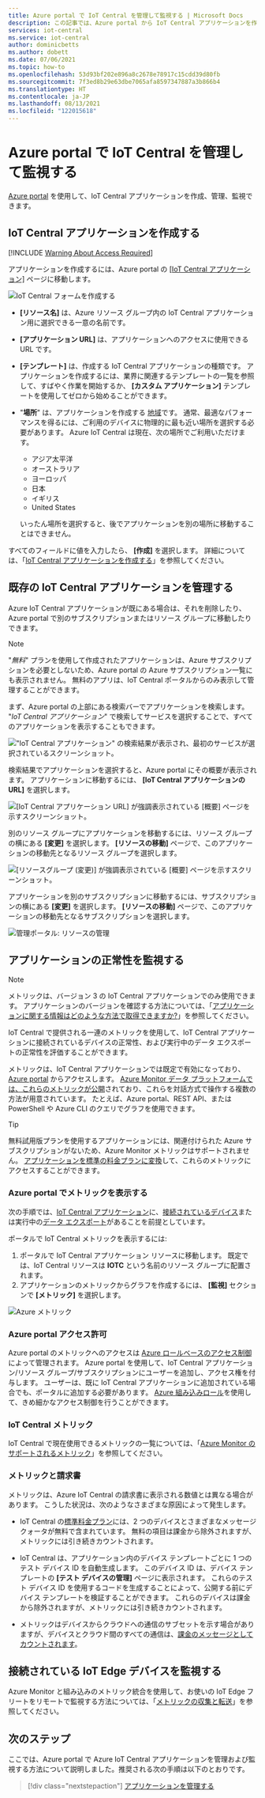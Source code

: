 ```yaml
---
title: Azure portal で IoT Central を管理して監視する | Microsoft Docs
description: この記事では、Azure portal から IoT Central アプリケーションを作成、管理、監視する方法について説明します。
services: iot-central
ms.service: iot-central
author: dominicbetts
ms.author: dobett
ms.date: 07/06/2021
ms.topic: how-to
ms.openlocfilehash: 53d93bf202e896a8c2678e78917c15cdd39d80fb
ms.sourcegitcommit: 7f3ed8b29e63dbe7065afa8597347887a3b866b4
ms.translationtype: HT
ms.contentlocale: ja-JP
ms.lasthandoff: 08/13/2021
ms.locfileid: "122015618"
---
```

# <a name="manage-and-monitor-iot-central-from-the-azure-portal"></a>Azure portal で IoT Central を管理して監視する

[Azure portal](https://portal.azure.com) を使用して、IoT Central アプリケーションを作成、管理、監視できます。

## <a name="create-iot-central-applications"></a>IoT Central アプリケーションを作成する

[!INCLUDE [Warning About Access Required](../../../includes/iot-central-warning-contribitorrequireaccess.md)]

アプリケーションを作成するには、Azure portal の [[IoT Central アプリケーション]](https://ms.portal.azure.com/#create/Microsoft.IoTCentral) ページに移動します。

![IoT Central フォームを作成する](media/howto-manage-iot-central-from-portal/create-form.png)

* **[リソース名]** は、Azure リソース グループ内の IoT Central アプリケーション用に選択できる一意の名前です。

* **[アプリケーション URL]** は、アプリケーションへのアクセスに使用できる URL です。

* **[テンプレート]** は、作成する IoT Central アプリケーションの種類です。 アプリケーションを作成するには、業界に関連するテンプレートの一覧を参照して、すばやく作業を開始するか、 **[カスタム アプリケーション]** テンプレートを使用してゼロから始めることができます。

* "**場所**" は、アプリケーションを作成する [地域](https://azure.microsoft.com/global-infrastructure/geographies/)です。 通常、最適なパフォーマンスを得るには、ご利用のデバイスに物理的に最も近い場所を選択する必要があります。 Azure IoT Central は現在、次の場所でご利用いただけます。

  * アジア太平洋
  * オーストラリア
  * ヨーロッパ
  * 日本
  * イギリス
  * United States

  いったん場所を選択すると、後でアプリケーションを別の場所に移動することはできません。

すべてのフィールドに値を入力したら、 **[作成]** を選択します。 詳細については、「[IoT Central アプリケーションを作成する](howto-create-iot-central-application.md)」を参照してください。

## <a name="manage-existing-iot-central-applications"></a>既存の IoT Central アプリケーションを管理する

Azure IoT Central アプリケーションが既にある場合は、それを削除したり、Azure portal で別のサブスクリプションまたはリソース グループに移動したりできます。

> [!NOTE]
> "*無料*" プランを使用して作成されたアプリケーションは、Azure サブスクリプションを必要としないため、Azure portal の Azure サブスクリプション一覧にも表示されません。 無料のアプリは、IoT Central ポータルからのみ表示して管理することができます。

まず、Azure portal の上部にある検索バーでアプリケーションを検索します。 "_IoT Central アプリケーション_" で検索してサービスを選択することで、すべてのアプリケーションを表示することもできます。

!["IoT Central アプリケーション" の検索結果が表示され、最初のサービスが選択されているスクリーンショット。](media/howto-manage-iot-central-from-portal/search-iot-central.png)

検索結果でアプリケーションを選択すると、Azure portal にその概要が表示されます。 アプリケーションに移動するには、 **[IoT Central アプリケーションの URL]** を選択します。

![[IoT Central アプリケーション URL] が強調表示されている [概要] ページを示すスクリーンショット。](media/howto-manage-iot-central-from-portal/highlight-application.png)

別のリソース グループにアプリケーションを移動するには、リソース グループの横にある **[変更]** を選択します。 **[リソースの移動]** ページで、このアプリケーションの移動先となるリソース グループを選択します。

![[リソースグループ (変更)] が強調表示されている [概要] ページを示すスクリーンショット。](media/howto-manage-iot-central-from-portal/highlight-resource-group.png)

アプリケーションを別のサブスクリプションに移動するには、サブスクリプションの横にある **[変更]** を選択します。 **[リソースの移動]** ページで、このアプリケーションの移動先となるサブスクリプションを選択します。

![管理ポータル: リソースの管理](media/howto-manage-iot-central-from-portal/highlight-subscription.png)

## <a name="monitor-application-health"></a>アプリケーションの正常性を監視する

> [!NOTE]
> メトリックは、バージョン 3 の IoT Central アプリケーションでのみ使用できます。 アプリケーションのバージョンを確認する方法については、「[アプリケーションに関する情報はどのような方法で取得できますか?](howto-faq.yml#how-do-i-get-information-about-my-application-)」を参照してください。

IoT Central で提供される一連のメトリックを使用して、IoT Central アプリケーションに接続されているデバイスの正常性、および実行中のデータ エクスポートの正常性を評価することができます。

メトリックは、IoT Central アプリケーションでは既定で有効になっており、[Azure portal](https://portal.azure.com/) からアクセスします。 [Azure Monitor データ プラットフォームでは、これらのメトリックが公開](../../azure-monitor/essentials/data-platform-metrics.md)されており、これらを対話方式で操作する複数の方法が用意されています。 たとえば、Azure portal、REST API、または PowerShell や Azure CLI のクエリでグラフを使用できます。

> [!TIP]
> 無料試用版プランを使用するアプリケーションには、関連付けられた Azure サブスクリプションがないため、Azure Monitor メトリックはサポートされません。 [アプリケーションを標準の料金プランに変換](./howto-faq.yml#how-do-i-move-from-a-free-to-a-standard-pricing-plan-)して、これらのメトリックにアクセスすることができます。

### <a name="view-metrics-in-the-azure-portal"></a>Azure portal でメトリックを表示する

次の手順では、[IoT Central アプリケーション](./howto-create-iot-central-application.md)に、[接続されているデバイス](./tutorial-connect-device.md)または実行中の[データ エクスポート](howto-export-data.md)があることを前提としています。

ポータルで IoT Central メトリックを表示するには:

1. ポータルで IoT Central アプリケーション リソースに移動します。 既定では、IoT Central リソースは **IOTC** という名前のリソース グループに配置されます。
1. アプリケーションのメトリックからグラフを作成するには、 **[監視]** セクションで **[メトリック]** を選択します。

![Azure メトリック](media/howto-manage-iot-central-from-portal/metrics.png)

### <a name="azure-portal-permissions"></a>Azure portal アクセス許可

Azure portal のメトリックへのアクセスは [Azure ロールベースのアクセス制御](../../role-based-access-control/overview.md)によって管理されます。 Azure portal を使用して、IoT Central アプリケーション/リソース グループ/サブスクリプションにユーザーを追加し、アクセス権を付与します。 ユーザーは、既に IoT Central アプリケーションに追加されている場合でも、ポータルに追加する必要があります。 [Azure 組み込みロール](../../role-based-access-control/built-in-roles.md)を使用して、きめ細かなアクセス制御を行うことができます。

### <a name="iot-central-metrics"></a>IoT Central メトリック

IoT Central で現在使用できるメトリックの一覧については、「[Azure Monitor のサポートされるメトリック](../../azure-monitor/essentials/metrics-supported.md#microsoftiotcentraliotapps)」を参照してください。

### <a name="metrics-and-invoices"></a>メトリックと請求書

メトリックは、Azure IoT Central の請求書に表示される数値とは異なる場合があります。 こうした状況は、次のようなさまざまな原因によって発生します。

* IoT Central の[標準料金プラン](https://azure.microsoft.com/pricing/details/iot-central/)には、2 つのデバイスとさまざまなメッセージ クォータが無料で含まれています。 無料の項目は課金から除外されますが、メトリックには引き続きカウントされます。

* IoT Central は、アプリケーション内のデバイス テンプレートごとに 1 つのテスト デバイス ID を自動生成します。 このデバイス ID は、デバイス テンプレートの **[テスト デバイスの管理]** ページに表示されます。 これらのテスト デバイス ID を使用するコードを生成することによって、公開する前にデバイス テンプレートを検証することができます。 これらのデバイスは課金から除外されますが、メトリックには引き続きカウントされます。

* メトリックはデバイスからクラウドへの通信のサブセットを示す場合がありますが、デバイスとクラウド間のすべての通信は、[課金のメッセージとしてカウントされます](https://azure.microsoft.com/pricing/details/iot-central/)。

## <a name="monitor-connected-iot-edge-devices"></a>接続されている IoT Edge デバイスを監視する

Azure Monitor と組み込みのメトリック統合を使用して、お使いの IoT Edge フリートをリモートで監視する方法については、「[メトリックの収集と転送](../../iot-edge/how-to-collect-and-transport-metrics.md)」を参照してください。

## <a name="next-steps"></a>次のステップ

ここでは、Azure portal で Azure IoT Central アプリケーションを管理および監視する方法について説明しました。推奨される次の手順は以下のとおりです。

> [!div class="nextstepaction"]
> [アプリケーションを管理する](howto-administer.md)